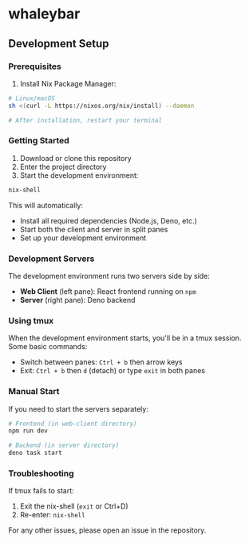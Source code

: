 # whaleybar

## Development Setup

### Prerequisites

1. Install Nix Package Manager:

```bash
# Linux/macOS
sh <(curl -L https://nixos.org/nix/install) --daemon

# After installation, restart your terminal
```

### Getting Started

1. Download or clone this repository
2. Enter the project directory
3. Start the development environment:

```bash
nix-shell
```

This will automatically:

- Install all required dependencies (Node.js, Deno, etc.)
- Start both the client and server in split panes
- Set up your development environment

### Development Servers

The development environment runs two servers side by side:

- **Web Client** (left pane): React frontend running on `npm`
- **Server** (right pane): Deno backend

### Using tmux

When the development environment starts, you'll be in a tmux session. Some basic commands:

- Switch between panes: `Ctrl + b` then arrow keys
- Exit: `Ctrl + b` then `d` (detach) or type `exit` in both panes

### Manual Start

If you need to start the servers separately:

```bash
# Frontend (in web-client directory)
npm run dev

# Backend (in server directory)
deno task start
```

### Troubleshooting

If tmux fails to start:

1. Exit the nix-shell (`exit` or Ctrl+D)
2. Re-enter: `nix-shell`

For any other issues, please open an issue in the repository.
